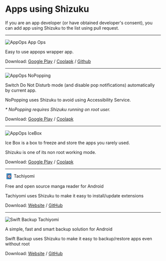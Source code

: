 # Apps using Shizuku

If you are an app developer (or have obtained developer's consent), you can add app using Shizuku to the list using pull request.

---

<img src="https://lh3.googleusercontent.com/jmZVmRv9aznINxRTdolwOGkOHmqt6q_ZSVF0zPA-c5ykD7VSg3vyQbz7ow7wBT9LPxPY" title="AppOps" width="24" align="top"/> App Ops

Easy to use appops wrapper app.

Download: [Google Play](https://play.google.com/store/apps/details?id=rikka.appops) / [Coolapk](https://www.coolapk.com/apk/rikka.appops) / [Github](https://github.com/RikkaApps/App-Ops-issue-tracker/releases/tag/files)

---
<img src="https://lh3.googleusercontent.com/WVOkVE75b9rby23ADx509k-X5zADbv_LMQASrzrxySUkPLDGjumqT9vIm0PygYxavZo" title="AppOps" width="24" align="top"/> NoPopping

Switch Do Not Disturb mode (and disable pop notifications) automatically by current app.

NoPopping uses Shizuku to avoid using Accessibility Service.

*\* NoPopping requires Shizuku running on root user.*

Download: [Google Play](https://play.google.com/store/apps/details?id=rikka.nopeeking) / [Coolapk](https://coolapk.com/apk/rikka.nopeeking)

---
<img src="https://lh3.googleusercontent.com/zHmsSkhwn5Yz6LA2UtsdPkqfoepRQAKuDCM2UwT2IbSO9oGGtSv0b0dEeXGjdqZJtNg" title="AppOps" width="24" align="top"/> IceBox

Ice Box is a box to freeze and store the apps you rarely used.

Shizuku is one of its non root working mode.

Download: [Google Play](https://play.google.com/store/apps/details?id=com.catchingnow.icebox) / [Coolapk](https://coolapk.com/apk/com.catchingnow.icebox)

---
<img src="https://github.com/tachiyomiorg/tachiyomi/raw/master/.github/readme-images/app-icon.png" title="Tachiyomi" width="24" align="top"/> Tachiyomi

Free and open source manga reader for Android

Tachiyomi uses Shizuku to make it easy to install/update extensions

Download: [Website](https://tachiyomi.org/download) / [GitHub](https://github.com/tachiyomiorg/tachiyomi/releases/latest)

---
<img src="https://images.squarespace-cdn.com/content/v1/5f23ec324358da04e191f39a/1596265746369-XX8E7SBJ6BREEKQMPJ3L/Icon2_New_256.png?format=1500w" title="Swift Backup" width="24" align="top"/> Tachiyomi

A simple, fast and smart backup solution for Android

Swift Backup uses Shizuku to make it easy to backup/restore apps even without root

Download: [Website](https://tachiyomi.org/download) / [GitHub](https://github.com/tachiyomiorg/tachiyomi/releases/latest)
